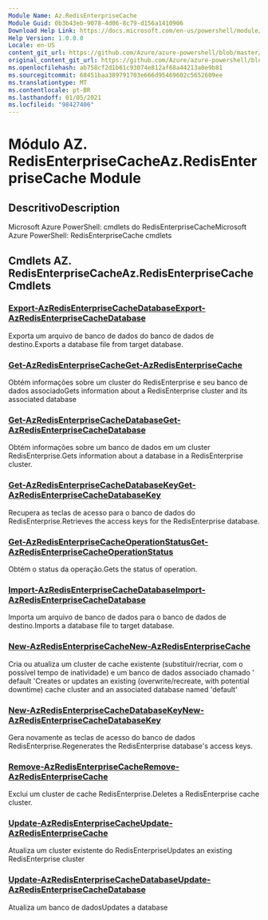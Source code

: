 ```yaml
---
Module Name: Az.RedisEnterpriseCache
Module Guid: 0b3b43eb-9078-4d06-8c79-d156a1410906
Download Help Link: https://docs.microsoft.com/en-us/powershell/module/az.redisenterprisecache
Help Version: 1.0.0.0
Locale: en-US
content_git_url: https://github.com/Azure/azure-powershell/blob/master/src/RedisEnterpriseCache/help/Az.RedisEnterpriseCache.md
original_content_git_url: https://github.com/Azure/azure-powershell/blob/master/src/RedisEnterpriseCache/help/Az.RedisEnterpriseCache.md
ms.openlocfilehash: ab758cf2d1b61c93074e812af68a44213a0e9b81
ms.sourcegitcommit: 68451baa389791703e666d95469602c5652609ee
ms.translationtype: MT
ms.contentlocale: pt-BR
ms.lasthandoff: 01/05/2021
ms.locfileid: "98427406"
---
```

# <span data-ttu-id="1c9b8-101">Módulo AZ. RedisEnterpriseCache</span><span class="sxs-lookup"><span data-stu-id="1c9b8-101">Az.RedisEnterpriseCache Module</span></span>
## <span data-ttu-id="1c9b8-102">Descritivo</span><span class="sxs-lookup"><span data-stu-id="1c9b8-102">Description</span></span>
<span data-ttu-id="1c9b8-103">Microsoft Azure PowerShell: cmdlets do RedisEnterpriseCache</span><span class="sxs-lookup"><span data-stu-id="1c9b8-103">Microsoft Azure PowerShell: RedisEnterpriseCache cmdlets</span></span>

## <span data-ttu-id="1c9b8-104">Cmdlets AZ. RedisEnterpriseCache</span><span class="sxs-lookup"><span data-stu-id="1c9b8-104">Az.RedisEnterpriseCache Cmdlets</span></span>
### [<span data-ttu-id="1c9b8-105">Export-AzRedisEnterpriseCacheDatabase</span><span class="sxs-lookup"><span data-stu-id="1c9b8-105">Export-AzRedisEnterpriseCacheDatabase</span></span>](Export-AzRedisEnterpriseCacheDatabase.md)
<span data-ttu-id="1c9b8-106">Exporta um arquivo de banco de dados do banco de dados de destino.</span><span class="sxs-lookup"><span data-stu-id="1c9b8-106">Exports a database file from target database.</span></span>

### [<span data-ttu-id="1c9b8-107">Get-AzRedisEnterpriseCache</span><span class="sxs-lookup"><span data-stu-id="1c9b8-107">Get-AzRedisEnterpriseCache</span></span>](Get-AzRedisEnterpriseCache.md)
<span data-ttu-id="1c9b8-108">Obtém informações sobre um cluster do RedisEnterprise e seu banco de dados associado</span><span class="sxs-lookup"><span data-stu-id="1c9b8-108">Gets information about a RedisEnterprise cluster and its associated database</span></span>

### [<span data-ttu-id="1c9b8-109">Get-AzRedisEnterpriseCacheDatabase</span><span class="sxs-lookup"><span data-stu-id="1c9b8-109">Get-AzRedisEnterpriseCacheDatabase</span></span>](Get-AzRedisEnterpriseCacheDatabase.md)
<span data-ttu-id="1c9b8-110">Obtém informações sobre um banco de dados em um cluster RedisEnterprise.</span><span class="sxs-lookup"><span data-stu-id="1c9b8-110">Gets information about a database in a RedisEnterprise cluster.</span></span>

### [<span data-ttu-id="1c9b8-111">Get-AzRedisEnterpriseCacheDatabaseKey</span><span class="sxs-lookup"><span data-stu-id="1c9b8-111">Get-AzRedisEnterpriseCacheDatabaseKey</span></span>](Get-AzRedisEnterpriseCacheDatabaseKey.md)
<span data-ttu-id="1c9b8-112">Recupera as teclas de acesso para o banco de dados do RedisEnterprise.</span><span class="sxs-lookup"><span data-stu-id="1c9b8-112">Retrieves the access keys for the RedisEnterprise database.</span></span>

### [<span data-ttu-id="1c9b8-113">Get-AzRedisEnterpriseCacheOperationStatus</span><span class="sxs-lookup"><span data-stu-id="1c9b8-113">Get-AzRedisEnterpriseCacheOperationStatus</span></span>](Get-AzRedisEnterpriseCacheOperationStatus.md)
<span data-ttu-id="1c9b8-114">Obtém o status da operação.</span><span class="sxs-lookup"><span data-stu-id="1c9b8-114">Gets the status of operation.</span></span>

### [<span data-ttu-id="1c9b8-115">Import-AzRedisEnterpriseCacheDatabase</span><span class="sxs-lookup"><span data-stu-id="1c9b8-115">Import-AzRedisEnterpriseCacheDatabase</span></span>](Import-AzRedisEnterpriseCacheDatabase.md)
<span data-ttu-id="1c9b8-116">Importa um arquivo de banco de dados para o banco de dados de destino.</span><span class="sxs-lookup"><span data-stu-id="1c9b8-116">Imports a database file to target database.</span></span>

### [<span data-ttu-id="1c9b8-117">New-AzRedisEnterpriseCache</span><span class="sxs-lookup"><span data-stu-id="1c9b8-117">New-AzRedisEnterpriseCache</span></span>](New-AzRedisEnterpriseCache.md)
<span data-ttu-id="1c9b8-118">Cria ou atualiza um cluster de cache existente (substituir/recriar, com o possível tempo de inatividade) e um banco de dados associado chamado ' default '</span><span class="sxs-lookup"><span data-stu-id="1c9b8-118">Creates or updates an existing (overwrite/recreate, with potential downtime) cache cluster and an associated database named 'default'</span></span>

### [<span data-ttu-id="1c9b8-119">New-AzRedisEnterpriseCacheDatabaseKey</span><span class="sxs-lookup"><span data-stu-id="1c9b8-119">New-AzRedisEnterpriseCacheDatabaseKey</span></span>](New-AzRedisEnterpriseCacheDatabaseKey.md)
<span data-ttu-id="1c9b8-120">Gera novamente as teclas de acesso do banco de dados RedisEnterprise.</span><span class="sxs-lookup"><span data-stu-id="1c9b8-120">Regenerates the RedisEnterprise database's access keys.</span></span>

### [<span data-ttu-id="1c9b8-121">Remove-AzRedisEnterpriseCache</span><span class="sxs-lookup"><span data-stu-id="1c9b8-121">Remove-AzRedisEnterpriseCache</span></span>](Remove-AzRedisEnterpriseCache.md)
<span data-ttu-id="1c9b8-122">Exclui um cluster de cache RedisEnterprise.</span><span class="sxs-lookup"><span data-stu-id="1c9b8-122">Deletes a RedisEnterprise cache cluster.</span></span>

### [<span data-ttu-id="1c9b8-123">Update-AzRedisEnterpriseCache</span><span class="sxs-lookup"><span data-stu-id="1c9b8-123">Update-AzRedisEnterpriseCache</span></span>](Update-AzRedisEnterpriseCache.md)
<span data-ttu-id="1c9b8-124">Atualiza um cluster existente do RedisEnterprise</span><span class="sxs-lookup"><span data-stu-id="1c9b8-124">Updates an existing RedisEnterprise cluster</span></span>

### [<span data-ttu-id="1c9b8-125">Update-AzRedisEnterpriseCacheDatabase</span><span class="sxs-lookup"><span data-stu-id="1c9b8-125">Update-AzRedisEnterpriseCacheDatabase</span></span>](Update-AzRedisEnterpriseCacheDatabase.md)
<span data-ttu-id="1c9b8-126">Atualiza um banco de dados</span><span class="sxs-lookup"><span data-stu-id="1c9b8-126">Updates a database</span></span>

